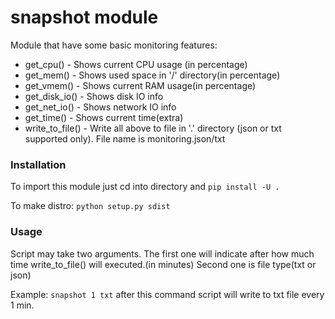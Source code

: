 # snapshot module

Module that have some basic monitoring features:

- get_cpu() - Shows current CPU usage (in percentage)
- get_mem() - Shows used space in '/' directory(in percentage)
- get_vmem() - Shows current RAM usage(in percentage)
- get_disk_io() - Shows disk IO info
- get_net_io() - Shows network IO info
- get_time() - Shows current time(extra)
- write_to_file() - Write all above to file in '.' directory (json or txt supported only). File name is monitoring.json/txt

### Installation

To import this module just cd into directory and
`pip install -U .`


To make distro:
`python setup.py sdist`

### Usage

Script may take two arguments. The first one will indicate after how much time write_to_file() will executed.(in minutes)
Second one is file type(txt or json)

Example:
`snapshot 1 txt` after this command script will write to txt file every 1 min.
